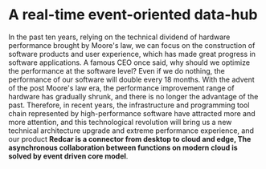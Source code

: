# A real-time event-oriented data-hub
In the past ten years, relying on the technical dividend of hardware performance
brought by Moore's law, we can focus on the construction of software products and
user experience, which has made great progress in software applications. A famous
CEO once said, why should we optimize the performance at the software level? Even
if we do nothing, the performance of our software will double every 18 months. With
the advent of the post Moore's law era, the performance improvement range of hardware
has gradually shrunk, and there is no longer the advantage of the past. Therefore, in
recent years, the infrastructure and programming tool chain represented by high-performance
software have attracted more and more attention, and this technological revolution will
bring us a new technical architecture upgrade and extreme performance experience, and our
product **Redcar is a connector from desktop to cloud and edge, The asynchronous collaboration
between functions on modern cloud is solved by event driven core model**.
